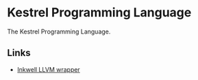 # Kestrel Programming Language
The Kestrel Programming Language.

## Links
- [Inkwell LLVM wrapper](https://github.com/TheDan64/inkwell)
